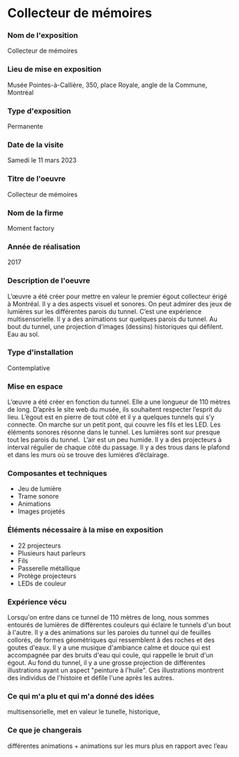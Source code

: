 
# Collecteur de mémoires

### Nom de l'exposition
Collecteur de mémoires


### Lieu de mise en exposition
Musée Pointes-à-Callière, 350, place Royale, angle de la Commune, Montréal


### Type d'exposition
Permanente


### Date de la visite
Samedi le 11 mars 2023


### Titre de l'oeuvre
Collecteur de mémoires


### Nom de la firme
Moment factory


### Année de réalisation
2017


### Description de l'oeuvre
 L’œuvre a été créer pour mettre en valeur le premier égout collecteur érigé à Montréal. Il y a des aspects visuel et sonores. On peut admirer des jeux de lumières sur les différentes parois du tunnel. C’est une expérience multisensorielle. Il y a des animations sur quelques parois du tunnel. Au bout du tunnel, une projection d’images (dessins) historiques qui défilent. Eau au sol.


### Type d'installation
Contemplative


### Mise en espace
 L’œuvre a été créer en fonction du tunnel. Elle a une longueur de 110 mètres de long. D’après le site web du musée, ils souhaitent respecter l’esprit du lieu. L’égout est en pierre de tout côté et il y a quelques tunnels qui s’y connecte. On marche sur un petit pont, qui couvre les fils et les LED. Les éléments sonores résonne dans le tunnel. Les lumières sont sur presque tout les parois du tunnel.  L’air est un peu humide. Il y a des projecteurs à interval régulier de chaque côté du passage. Il y a des trous dans le plafond et dans les murs où se trouve des lumières d’éclairage.


### Composantes et techniques 
- Jeu de lumière
- Trame sonore
- Animations
- Images projetés

### Éléments nécessaire à la mise en exposition
- 22 projecteurs 
- Plusieurs haut parleurs
- Fils
- Passerelle métallique 
- Protège projecteurs 
- LEDs de couleur

### Expérience vécu
Lorsqu'on entre dans ce tunnel de 110 mètres de long, nous sommes entourés de lumières de différentes couleurs qui éclaire le tunnels d'un bout à l'autre. Il y a des animations sur les paroies du tunnel qui de feuilles collorés, de formes géométriques qui ressemblent à des roches et des goutes d'eaux. Il y a une musique d'ambiance calme et douce qui est accompagnée par des bruits d'eau qui coule, qui rappelle le bruit d'un égout. Au fond du tunnel, il y a une grosse projection de différentes illustrations ayant un aspect "peinture à l'huile". Ces illustrations montrent des individus de l'histoire et défile l'une après les autres.


### Ce qui m'a plu et qui m'a donné des idées
multisensorielle, met en valeur le tunelle, historique,

### Ce que je changerais
différentes animations + animations sur les murs plus en rapport avec l’eau
